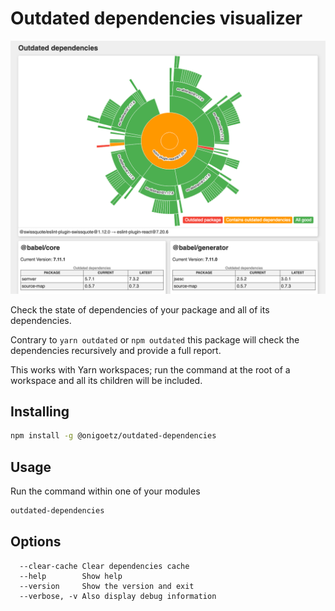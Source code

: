# Outdated dependencies visualizer

![](screenshot.png)

Check the state of dependencies of your package and all of its dependencies.

Contrary to `yarn outdated` or `npm outdated` this package will check the dependencies recursively and provide a full report.

This works with Yarn workspaces; run the command at the root of a workspace and all its children will be included.

## Installing

```bash
npm install -g @onigoetz/outdated-dependencies
```

## Usage

Run the command within one of your modules

```bash
outdated-dependencies
```

## Options

```
  --clear-cache Clear dependencies cache
  --help        Show help
  --version     Show the version and exit
  --verbose, -v Also display debug information
```